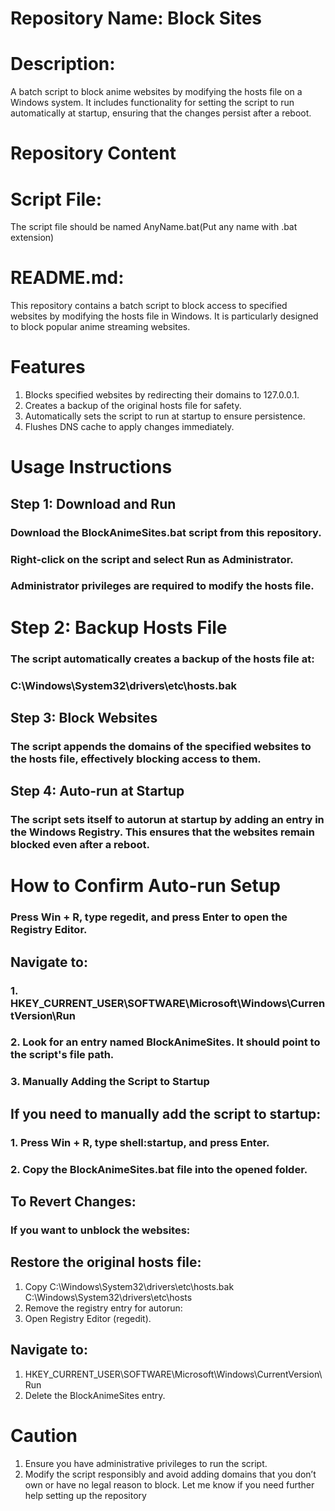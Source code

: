 # Repository Name: Block Sites

# Description:
A batch script to block anime websites by modifying the hosts file on a Windows system. It includes functionality for setting the script to run automatically at startup, ensuring that the changes persist after a reboot.

# Repository Content

# Script File:
The script file should be named AnyName.bat(Put any name with .bat extension)

# README.md:

This repository contains a batch script to block access to specified websites by modifying the hosts file in Windows. It is particularly designed to block popular anime streaming websites.

# Features
1. Blocks specified websites by redirecting their domains to 127.0.0.1.
2. Creates a backup of the original hosts file for safety.
3. Automatically sets the script to run at startup to ensure persistence.
4. Flushes DNS cache to apply changes immediately.

# Usage Instructions
## Step 1: Download and Run
### Download the BlockAnimeSites.bat script from this repository.
### Right-click on the script and select Run as Administrator.
### Administrator privileges are required to modify the hosts file.

# Step 2: Backup Hosts File
### The script automatically creates a backup of the hosts file at:
### C:\Windows\System32\drivers\etc\hosts.bak

## Step 3: Block Websites
### The script appends the domains of the specified websites to the hosts file, effectively blocking access to them.

## Step 4: Auto-run at Startup
### The script sets itself to autorun at startup by adding an entry in the Windows Registry. This ensures that the websites remain blocked even after a reboot.

# How to Confirm Auto-run Setup
### Press Win + R, type regedit, and press Enter to open the Registry Editor.

## Navigate to:
### 1. HKEY_CURRENT_USER\SOFTWARE\Microsoft\Windows\CurrentVersion\Run
### 2. Look for an entry named BlockAnimeSites. It should point to the script's file path.
### 3. Manually Adding the Script to Startup

## If you need to manually add the script to startup:
### 1. Press Win + R, type shell:startup, and press Enter.
### 2. Copy the BlockAnimeSites.bat file into the opened folder.

## To Revert Changes:
### If you want to unblock the websites:

## Restore the original hosts file:
1. Copy C:\Windows\System32\drivers\etc\hosts.bak C:\Windows\System32\drivers\etc\hosts
2. Remove the registry entry for autorun:
3. Open Registry Editor (regedit).

## Navigate to:
1. HKEY_CURRENT_USER\SOFTWARE\Microsoft\Windows\CurrentVersion\Run
2. Delete the BlockAnimeSites entry.

# Caution
1. Ensure you have administrative privileges to run the script.
2. Modify the script responsibly and avoid adding domains that you don’t own or have no legal reason to block.
Let me know if you need further help setting up the repository

